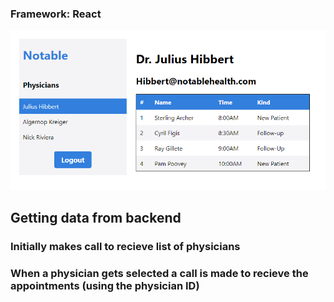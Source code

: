 ### Framework: React

![ScreenShot](https://raw.githubusercontent.com/AndrewTheo/NotableFrontend/main/NotableScreenShot.PNG)

## Getting data from backend 
### Initially makes call to recieve list of physicians 
### When a physician gets selected a call is made to recieve the appointments (using the physician ID)
